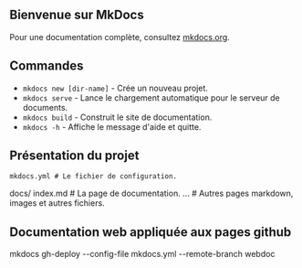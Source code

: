 ## Bienvenue sur MkDocs

Pour une documentation complète, consultez [mkdocs.org](https://www.mkdocs.org).

## Commandes

* `mkdocs new [dir-name]` - Crée un nouveau projet.
* `mkdocs serve` - Lance le chargement automatique pour le serveur de documents.
* `mkdocs build` - Construit le site de documentation.
* `mkdocs -h` - Affiche le message d'aide et quitte.

## Présentation du projet

    mkdocs.yml # Le fichier de configuration.
 docs/
 index.md # La page de documentation.
...       # Autres pages markdown, images et autres fichiers.

## Documentation web appliquée aux pages github
 mkdocs gh-deploy --config-file mkdocs.yml --remote-branch webdoc
